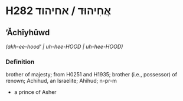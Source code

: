 # H282 אֲחִיהוּד / אחיהוד

## ʼĂchîyhûwd

_(akh-ee-hood' | uh-hee-HOOD | uh-hee-HOOD)_

### Definition

brother of majesty; from H0251 and H1935; brother (i.e., possessor) of renown; Achihud, an Israelite; Ahihud; n-pr-m

- a prince of Asher
